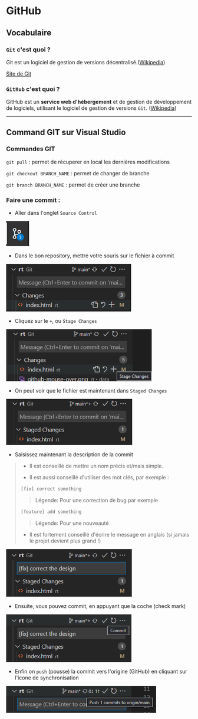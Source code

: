 <!--
Created by Its-Just-Nans - https://github.com/Its-Just-Nans
Copyright Its-Just-Nans
--->

# GitHub

## Vocabulaire

### `Git` c'est quoi ?

Git est un logiciel de gestion de versions décentralisé.([Wikipedia](https://fr.wikipedia.org/wiki/Git))

[Site de Git](https://git-scm.com/)


### `GitHub` c'est quoi ?

GitHub est un **service web d'hébergement** et de gestion de développement de logiciels, utilisant le logiciel de gestion de versions `Git`. ([Wikipedia](https://fr.wikipedia.org/wiki/GitHub))

---

## Command GIT sur Visual Studio

### Commandes GIT

`git pull` : permet de récuperer en local les dernières modifications

`git checkout BRANCH_NAME` : permet de changer de branche

`git branch BRANCH_NAME` : permet de créer une branche

### Faire une commit :

- Aller dans l'onglet `Source Control`

![Source Control](./data/github/github-source_control.png)

- Dans le bon repository, mettre votre souris sur le fichier à commit

![Mouse over](./data/github/github-mouse-over.png)

- Cliquez sur le `+`, ou `Stage Changes`

![Stage changes](./data/github/github-stage-changes.png)

- On peut voir que le fichier est maintenant dans `Staged Changes`

![Staged changes](./data/github/github-staged-changes.png)

- Saisissez maintenant la description de la commit

> - Il est conseillé de mettre un nom précis et/mais simple.
>
> - Il est aussi conseillé d'utiliser des mot clés, par exemple :
>
>```txt
>[fix] correct something
>```
>> Légende:
>> Pour une correction de bug par exemple
>
>```txt
>[feature] add something
>```
>> Légende:
>> Pour une nouveauté
>
> - Il est fortement conseillé d'écrire le message en anglais (si jamais le projet devient plus grand !)

![Commit message](./data/github/github-message.png)

- Ensuite, vous pouvez commit, en appuyant que la coche (check mark)

![Commit](./data/github/github-commit.png)

- Enfin on `push` (pousse) la commit vers l'origine (GitHub) en cliquant sur l'icone de synchronisation

![Push](./data/github/github-push.png)